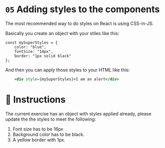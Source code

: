 # `05` Adding styles to the components

The most recommended way to do styles on React is using CSS-in-JS.

Basically you create an object with your stiles like this:

```JS
const mySuperStyles = {
    color: "blue",
    fontSize: "14px",
    border: "1px solid black"
};
```

And then you can apply those styles to your HTML like this:

```jsx
    <div style={mySuperStyles}>I am an alert</div>
```

# :speech_balloon: Instructions

The current exercise has an object with styles applied already, please update the the styles to meet the following:

1. Font size has to be 16px
2. Background color has to be black.
3. A yellow border with 1px.



